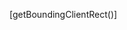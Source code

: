[getBoundingClientRect()]
<!-- https://www.w3schools.com/jsref/met_element_getboundingclientrect.asp -->